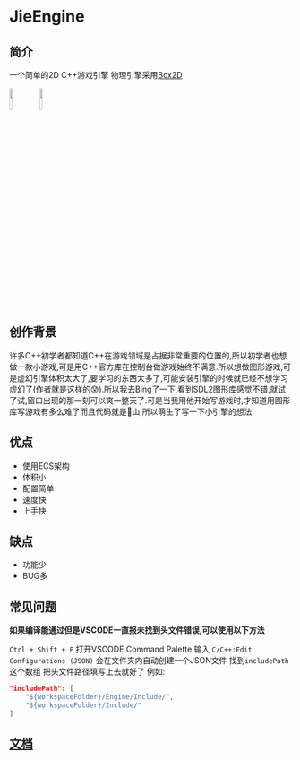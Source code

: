 # JieEngine

## 简介

一个简单的2D C++游戏引擎 物理引擎采用[Box2D](https://box2d.org)

<img src="https://www.jieengine.cn/Docs/Image/Logo.svg" style="width: 10%;">

<img src="https://box2d.org/images/logo.svg" style="width: 10%;">

## 创作背景

许多C++初学者都知道C++在游戏领域是占据非常重要的位置的,所以初学者也想做一款小游戏,可是用C++官方库在控制台做游戏始终不满意.所以想做图形游戏,可是虚幻引擎体积太大了,要学习的东西太多了,可能安装引擎的时候就已经不想学习虚幻了(作者就是这样的😰).所以我去Bing了一下,看到SDL2图形库感觉不错,就试了试,窗口出现的那一刻可以爽一整天了.可是当我用他开始写游戏时,才知道用图形库写游戏有多么难了而且代码就是💩山,所以萌生了写一下小引擎的想法.

## 优点

* 使用ECS架构
* 体积小
* 配置简单
* 速度快
* 上手快

## 缺点

* 功能少
* BUG多

## 常见问题

**如果编译能通过但是VSCODE一直报未找到头文件错误,可以使用以下方法**

`Ctrl + Shift + P` 打开VSCODE Command Palette 输入 `C/C++:Edit Configurations (JSON)` 会在文件夹内自动创建一个JSON文件 找到`includePath`这个数组 把头文件路径填写上去就好了 例如:

```json
"includePath": [
    "${workspaceFolder}/Engine/Include/",
    "${workspaceFolder}/Include/"
]
```

## [文档](https://www.jieengine.cn/)